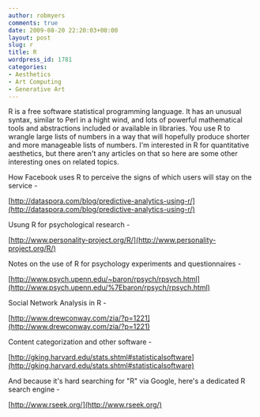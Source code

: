 ```yaml
---
author: robmyers
comments: true
date: 2009-08-20 22:20:03+00:00
layout: post
slug: r
title: R
wordpress_id: 1781
categories:
- Aesthetics
- Art Computing
- Generative Art
---
```


R is a free software statistical programming language. It has an unusual syntax, similar to Perl in a hight wind, and lots of powerful mathematical tools and abstractions included or available in libraries. You use R to wrangle large lists of numbers in a way that will hopefully produce shorter and more manageable lists of numbers. I'm interested in R for quantitative aesthetics, but there aren't any articles on that so here are some other interesting ones on related topics.  
  
How Facebook uses R to perceive the signs of which users will stay on the service -  
  
[http://dataspora.com/blog/predictive-analytics-using-r/](http://dataspora.com/blog/predictive-analytics-using-r/)  
  
Usung R for psychological research -  
  
[http://www.personality-project.org/R/](http://www.personality-project.org/R/)  
  
Notes on the use of R for psychology experiments and questionnaires -  
  
[http://www.psych.upenn.edu/~baron/rpsych/rpsych.html](http://www.psych.upenn.edu/%7Ebaron/rpsych/rpsych.html)  
  
Social Network Analysis in R -  
  
[http://www.drewconway.com/zia/?p=1221](http://www.drewconway.com/zia/?p=1221)  
  
Content categorization and other software -  
  
[http://gking.harvard.edu/stats.shtml#statisticalsoftware](http://gking.harvard.edu/stats.shtml#statisticalsoftware)  
  
And because it's hard searching for "R" via Google, here's a dedicated R search engine -  
  
[http://www.rseek.org/](http://www.rseek.org/)  
  
  


